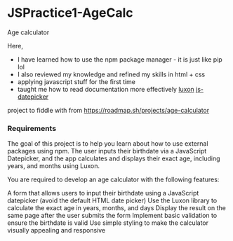 # JSPractice1-AgeCalc
Age calculator

Here, 
- I have learned how to use the npm package manager - it is just like pip lol
- I also reviewed my knowledge and refined my skills in html + css
- applying javascript stuff for the first time
- taught me how to read documentation more effectively 
[luxon](https://moment.github.io/luxon)
[js-datepicker](https://www.npmjs.com/package/js-datepicker)

project to fiddle with from https://roadmap.sh/projects/age-calculator

### Requirements
The goal of this project is to help you learn about how to use external packages using npm. The user inputs their birthdate via a JavaScript Datepicker, and the app calculates and displays their exact age, including years, and months using Luxon.

You are required to develop an age calculator with the following features:

A form that allows users to input their birthdate using a JavaScript datepicker (avoid the default HTML date picker)
Use the Luxon library to calculate the exact age in years, months, and days
Display the result on the same page after the user submits the form
Implement basic validation to ensure the birthdate is valid
Use simple styling to make the calculator visually appealing and responsive

